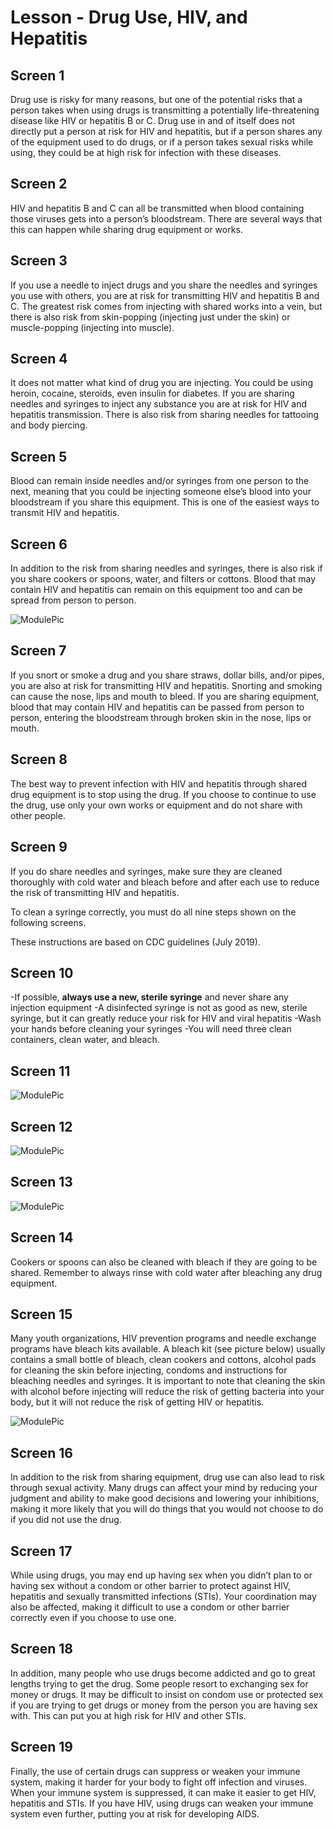 # Lesson - Drug Use, HIV, and Hepatitis

## Screen 1
Drug use is risky for many reasons, but one of the potential risks that a person takes when using drugs is transmitting a potentially life-threatening disease like HIV or hepatitis B or C. Drug use in and of itself does not directly put a person at risk for HIV and hepatitis, but if a person shares any of the equipment used to do drugs, or if a person takes sexual risks while using, they could be at high risk for infection with these diseases.

## Screen 2
HIV and hepatitis B and C can all be transmitted when blood containing those viruses gets into a person’s bloodstream. There are several ways that this can happen while sharing drug equipment or works.

## Screen 3
If you use a needle to inject drugs and you share the needles and syringes you use with others, you are at risk for transmitting HIV and hepatitis B and C. The greatest risk comes from injecting with shared works into a vein, but there is also risk from skin-popping (injecting just under the skin) or muscle-popping (injecting into muscle).

## Screen 4
It does not matter what kind of drug you are injecting. You could be using heroin, cocaine, steroids, even insulin for diabetes. If you are sharing needles and syringes to inject any substance you are at risk for HIV and hepatitis transmission. There is also risk from sharing needles for tattooing and body piercing.

## Screen 5
Blood can remain inside needles and/or syringes from one person to the next, meaning that you could be injecting someone else’s blood into your bloodstream if you share this equipment. This is one of the easiest ways to transmit HIV and hepatitis.

## Screen 6
In addition to the risk from sharing needles and syringes, there is also risk if you share cookers or spoons, water, and filters or cottons. Blood that may contain HIV and hepatitis can remain on this equipment too and can be spread from person to person.

![ModulePic](images/drugusehivandhepatitis1.png)

## Screen 7
If you snort or smoke a drug and you share straws, dollar bills, and/or pipes, you are also at risk for transmitting HIV and hepatitis. Snorting and smoking can cause the nose, lips and mouth to bleed. If you are sharing equipment, blood that may contain HIV and hepatitis can be passed from person to person, entering the bloodstream through broken skin in the nose, lips or mouth.

## Screen 8
The best way to prevent infection with HIV and hepatitis through shared drug equipment is to stop using the drug. If you choose to continue to use the drug, use only your own works or equipment and do not share with other people.

## Screen 9
If you do share needles and syringes, make sure they are cleaned thoroughly with cold water and bleach before and after each use to reduce the risk of transmitting HIV and hepatitis. 

To clean a syringe correctly, you must do all nine steps shown on the following screens.

These instructions are based on CDC guidelines (July 2019).

## Screen 10
-If possible, **always use a new, sterile syringe** and never share any injection equipment
-A disinfected syringe is not as good as new, sterile syringe, but it can greatly reduce your risk for HIV and viral hepatitis
-Wash your hands before cleaning your syringes
-You will need three clean containers, clean water, and bleach.


## Screen 11
![ModulePic](images/drugusehivandhepatitis2.png)

## Screen 12
![ModulePic](images/drugusehivandhepatitis3.png)

## Screen 13
![ModulePic](images/drugusehivandhepatitis4.png)

## Screen 14
Cookers or spoons can also be cleaned with bleach if they are going to be shared. Remember to always rinse with cold water after bleaching any drug equipment.

## Screen 15
Many youth organizations, HIV prevention programs and needle exchange programs have bleach kits available. A bleach kit (see picture below) usually contains a small bottle of bleach, clean cookers and cottons, alcohol pads for cleaning the skin before injecting, condoms and instructions for bleaching needles and syringes. It is important to note that cleaning the skin with alcohol before injecting will reduce the risk of getting bacteria into your body, but it will not reduce the risk of getting HIV or hepatitis.

![ModulePic](images/drugusehivandhepatitis5.png)

## Screen 16
In addition to the risk from sharing equipment, drug use can also lead to risk through sexual activity. Many drugs can affect your mind by reducing your judgment and ability to make good decisions and lowering your inhibitions, making it more likely that you will do things that you would not choose to do if you did not use the drug.

## Screen 17
While using drugs, you may end up having sex when you didn’t plan to or having sex without a condom or other barrier to protect against HIV, hepatitis and sexually transmitted infections (STIs). Your coordination may also be affected, making it difficult to use a condom or other barrier correctly even if you choose to use one.

## Screen 18
In addition, many people who use drugs become addicted and go to great lengths trying to get the drug. Some people resort to exchanging sex for money or drugs. It may be difficult to insist on condom use or protected sex if you are trying to get drugs or money from the person you are having sex with. This can put you at high risk for HIV and other STIs.

## Screen 19
Finally, the use of certain drugs can suppress or weaken your immune system, making it harder for your body to fight off infection and viruses. When your immune system is suppressed, it can make it easier to get HIV, hepatitis and STIs. If you have HIV, using drugs can weaken your immune system even further, putting you at risk for developing AIDS.

